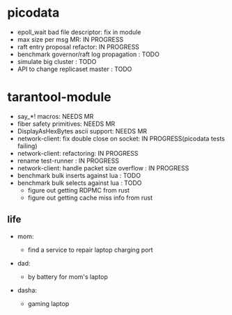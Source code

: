 # picodata
- epoll_wait bad file descriptor: fix in module
- max size per msg MR: IN PROGRESS
- raft entry proposal refactor: IN PROGRESS
- benchmark governor/raft log propagation : TODO
- simulate big cluster : TODO
- API to change replicaset master : TODO

# tarantool-module
- say_*! macros: NEEDS MR
- fiber safety primitives: NEEDS MR
- DisplayAsHexBytes ascii support: NEEDS MR
- network-client: fix double close on socket: IN PROGRESS(picodata tests failing)
- network-client: refactoring: IN PROGRESS
- rename test-runner                          : IN PROGRESS
- network-client: handle packet size overflow : IN PROGRESS
- benchmark bulk inserts against lua          : TODO
- benchmark bulk selects against lua          : TODO
    - figure out getting RDPMC from rust
    - figure out getting cache miss info from rust

## life

- mom:
    - find a service to repair laptop charging port

- dad:
   - by battery for mom's laptop

- dasha:
    - gaming laptop
